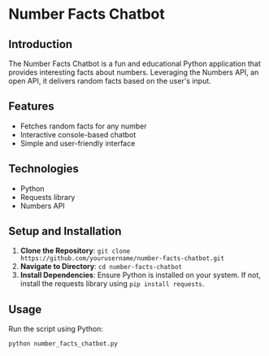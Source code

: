 # Number Facts Chatbot

## Introduction
The Number Facts Chatbot is a fun and educational Python application that provides interesting facts about numbers. Leveraging the Numbers API, an open API, it delivers random facts based on the user's input.

## Features
- Fetches random facts for any number
- Interactive console-based chatbot
- Simple and user-friendly interface

## Technologies
- Python
- Requests library
- Numbers API

## Setup and Installation
1. **Clone the Repository**: `git clone https://github.com/yourusername/number-facts-chatbot.git`
2. **Navigate to Directory**: `cd number-facts-chatbot`
3. **Install Dependencies**: Ensure Python is installed on your system. If not, install the requests library using `pip install requests`.

## Usage
Run the script using Python:

```bash
python number_facts_chatbot.py
